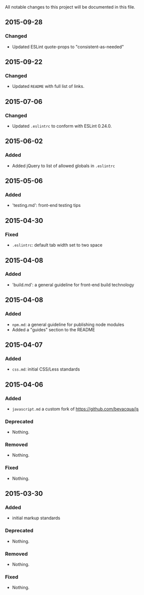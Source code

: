 All notable changes to this project will be documented in this file.

## 2015-09-28

### Changed

- Updated ESLint quote-props to "consistent-as-needed"

## 2015-09-22

### Changed

- Updated `README` with full list of links.


## 2015-07-06

### Changed

- Updated `.eslintrc` to conform with ESLint 0.24.0.

## 2015-06-02

### Added

- Added jQuery to list of allowed globals in `.eslintrc`

## 2015-05-06

### Added

- 'testing.md': front-end testing tips

## 2015-04-30

### Fixed

- `.eslintrc`: default tab width set to two space

## 2015-04-08

### Added

- 'build.md': a general guideline for front-end build technology

## 2015-04-08

### Added

- `npm.md`: a general guideline for publishing node modules
- Added a "guides" section to the README

## 2015-04-07

### Added

- `css.md`: initial CSS/Less standards

## 2015-04-06

### Added
- `javascript.md` a custom fork of <https://github.com/bevacqua/js>

### Deprecated
- Nothing.

### Removed
- Nothing.

### Fixed
- Nothing.

## 2015-03-30

### Added
- initial markup standards

### Deprecated
- Nothing.

### Removed
- Nothing.

### Fixed
- Nothing.
